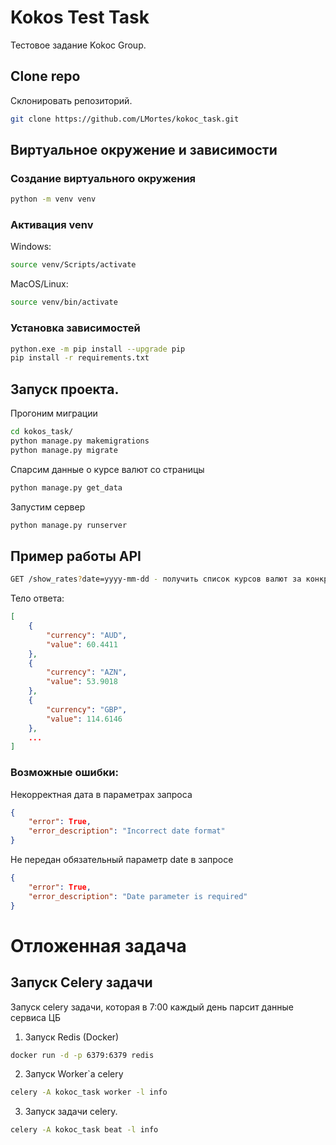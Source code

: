 # Kokos Test Task

Тестовое задание Kokoc Group.

## Clone repo

Склонировать репозиторий.

```bash
git clone https://github.com/LMortes/kokoc_task.git
```

## Виртуальное окружение и зависимости
### Создание виртуального окружения
```bash
python -m venv venv
```
### Активация venv
Windows:
```bash
source venv/Scripts/activate
```

MacOS/Linux:
```bash
source venv/bin/activate
```
### Установка зависимостей
```bash
python.exe -m pip install --upgrade pip
pip install -r requirements.txt
```
## Запуск проекта.
Прогоним миграции
```bash
cd kokos_task/
python manage.py makemigrations
python manage.py migrate
```
Спарсим данные о курсе валют со страницы
```bash
python manage.py get_data
```
Запустим сервер
```bash
python manage.py runserver
```

## Пример работы API
```bash
GET /show_rates?date=yyyy-mm-dd - получить список курсов валют за конкретную дату.
```
Тело ответа:
```json
[ 
    {
        "currency": "AUD",
        "value": 60.4411
    },
    {
        "currency": "AZN",
        "value": 53.9018
    },
    {
        "currency": "GBP",
        "value": 114.6146
    },
    ...
]
```
### Возможные ошибки:
Некорректная дата в параметрах запроса
```json
{
    "error": True,
    "error_description": "Incorrect date format"
}
```

Не передан обязательный параметр date в запросе
```json
{
    "error": True,
    "error_description": "Date parameter is required"
}
```

# Отложенная задача
## Запуск Celery задачи
Запуск celery задачи, которая в 7:00 каждый день парсит данные сервиса ЦБ

1. Запуск Redis (Docker)
```bash
docker run -d -p 6379:6379 redis
```

2. Запуск Worker`а celery
```bash
celery -A kokoc_task worker -l info
```

3. Запуск задачи celery.
```bash
celery -A kokoc_task beat -l info
```